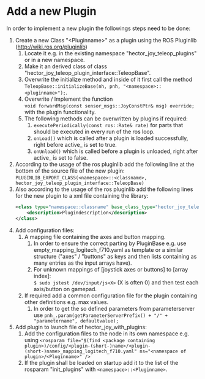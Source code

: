 # Add a new Plugin

In order to implement a new plugin the followings steps need to be done:
1. Create a new Class "\<Pluginname\>" as a plugin using the ROS Pluginlib (http://wiki.ros.org/pluginlib)
    1. Locate it e.g. in the existing namespace "hector_joy_teleop_plugins" or in a new namespace.
    2. Make it an derived class of class "hector_joy_teleop_plugin_interface::TeleopBase".
    3. Overwrite the initialize method and inside of it first call the method 
    `TeleopBase::initializeBase(nh, pnh, "<namespace>::<pluginname>");`.
    4. Overwrite / Implement the function  
    `void forwardMsg(const sensor_msgs::JoyConstPtr& msg) override;` with the plugin functionality.
    5. The following methods can be overwritten by plugins if required:
        1. `executePeriodically(const ros::Rate& rate)` for parts that should be executed in every run of the ros loop.
        2. `onLoad()` which is called after a plugin is loaded successfully, right before active_ is set to true.
        3. `onUnload()` which is called before a plugin is unloaded, right after active_ is set to false.
2. According to the usage of the ros pluginlib add the following line at the bottom of the source file of the new plugin:
    `PLUGINLIB_EXPORT_CLASS(<namespace>::<classname>, hector_joy_teleop_plugin_interface::TeleopBase)`
3. Also according to the usage of the ros pluginlib add the following lines for the new plugin to a xml file containing the library:
    ```xml
   <class type="namespace::classname" base_class_type="hector_joy_teleop_plugin_interface::TeleopBase">
        <description>Plugindescription</description>  
    </class>
4. Add configuration files:
    1. A mapping file containing the axes and button mapping.
        1. In order to ensure the correct parting by PluginBase e.g. use empty_mapping_logitech_f710.yaml as template or a similar structure ("axes" / "buttons" as keys and then lists containing as many entries as the input arrays have).
        2. For unknown mappings of [joystick axes or buttons] to [array index]:  
        `$ sudo jstest /dev/input/js<X>` (X is often 0) and then test each axis/button on gamepad.
    2. If required add a common configuration file for the plugin containing other definitions e.g. max values.
        1. In order to get the so defined parameters from parameterserver use `pnh_.param(getParameterServerPrefix() + "/" + "parametername", defaultvalue);`
5. Add plugin to launch file of hector_joy_with_plugins:
    1. Add the configuration files to the node in its own namespace e.g. using
    `<rosparam file="$(find <package containing plugin>)/config/<plugin-(short-)name>/<plugin-(short-)name>_mapping_logitech_f710.yaml" ns="<namespace of plugin>/<Pluginname>" />`
    2. If the plugin shall be loaded on startup add it to the list of the rosparam "init_plugins" with `<namespace>::<Pluginname>`.